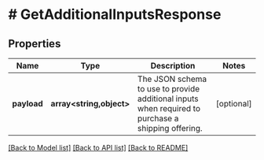 # # GetAdditionalInputsResponse

## Properties

Name | Type | Description | Notes
------------ | ------------- | ------------- | -------------
**payload** | **array<string,object>** | The JSON schema to use to provide additional inputs when required to purchase a shipping offering. | [optional]

[[Back to Model list]](../../README.md#models) [[Back to API list]](../../README.md#endpoints) [[Back to README]](../../README.md)
